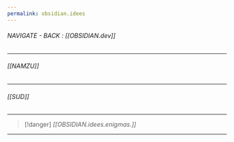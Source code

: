 ```yaml
---
permalink: obsidian.idees
---
```


###### NAVIGATE - BACK :  [[OBSIDIAN.dev]]
---
###### [[NAMZU]]





---
###### [[SUD]]




---
>[!danger] *[[OBSIDIAN.idees.enigmas.]]*
----
